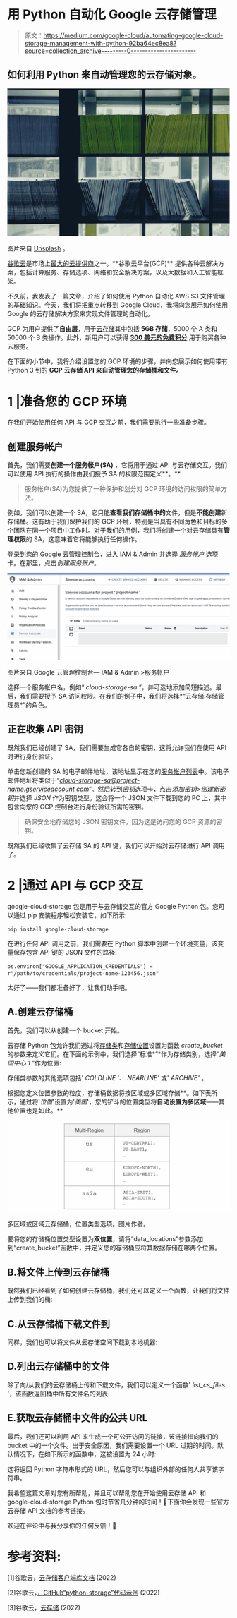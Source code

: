# 用 Python 自动化 Google 云存储管理

> 原文：<https://medium.com/google-cloud/automating-google-cloud-storage-management-with-python-92ba64ec8ea8?source=collection_archive---------0----------------------->

## 如何利用 Python 来自动管理您的云存储对象。

![](img/89fd494987d9c67f028f48fcf37d319f.png)

图片来自 [Unsplash](https://unsplash.com/photos/8EzNkvLQosk) 。

[谷歌云](https://cloud.google.com/)是市场上[最大的云提供商](https://www.statista.com/statistics/967365/worldwide-cloud-infrastructure-services-market-share-vendor/#:~:text=In%20the%20first%20quarter%20of,with%20eight%20percent%20market%20share.)之一。**谷歌云平台(GCP)** 提供各种云解决方案，包括计算服务、存储选项、网络和安全解决方案，以及大数据和人工智能框架。

不久前，我发表了一篇文章，介绍了如何使用 Python 自动化 AWS S3 文件管理的基础知识。今天，我们将把重点转移到 Google Cloud，我将向您展示如何使用 Google 的云存储解决方案来实现文件管理的自动化。

GCP 为用户提供了**自由层**，用于[云存储](https://cloud.google.com/free/docs/free-cloud-features#storage)其中包括 **5GB 存储**，5000 个 A 类和 50000 个 B 类操作。此外，新用户可以获得 [**300 美元的免费积分**](https://cloud.google.com/free) 用于购买各种云服务。

在下面的小节中，我将介绍设置您的 GCP 环境的步骤，并向您展示如何使用带有 Python 3 到的 **GCP 云存储 API 来自动管理您的存储桶和文件。**

# 1 |准备您的 GCP 环境

在我们开始使用任何 API 与 GCP 交互之前，我们需要执行一些准备步骤。

## 创建服务帐户

首先，我们需要**创建一个服务帐户(SA)** ，它将用于通过 API 与云存储交互。我们可以使用 API 执行的操作由我们授予 SA 的权限范围定义**。**

> 服务帐户(SA)为您提供了一种保护和划分对 GCP 环境的访问权限的简单方法。

例如，我们可以创建一个 SA，它只能**查看我们存储桶中的**文件，但是**不能创建**新存储桶。这有助于我们保护我们的 GCP 环境，特别是当具有不同角色和目标的多个团队在同一个项目中工作时。对于我们的用例，我们将创建一个对云存储具有**管理权限**的 SA，这意味着它将能够执行任何操作。

登录到您的 [Google 云管理控制台](https://console.cloud.google.com/)，进入 IAM & Admin 并选择 [*服务帐户*](https://console.cloud.google.com/iam-admin/serviceaccounts) 选项卡。在那里，点击*创建服务账户*。

![](img/c1f6fe0e8bb6c6ebb630601bfb158d40.png)

图片来自 Google 云管理控制台— IAM & Admin >服务帐户

选择一个服务帐户名，例如“ *cloud-storage-sa* ”，并可选地添加简短描述。最后，我们需要授予 SA 访问权限。在我们的例子中，我们将选择*“云存储:存储管理员*”的角色。

## 正在收集 API 密钥

既然我们已经创建了 SA，我们需要生成它各自的密钥，这将允许我们在使用 API 时进行身份验证。

单击您新创建的 SA 的电子邮件地址，该地址显示在您的[服务帐户列表](https://console.cloud.google.com/iam-admin/serviceaccounts)中。该电子邮件地址将类似于“*cloud-storage-sa@project-name.gserviceaccount.com*”。然后转到*密钥*选项卡，点击*添加密钥>创建新密钥*并选择 *JSON* 作为密钥类型。这会将一个 JSON 文件下载到您的 PC 上，其中包含向您的 GCP 控制台进行身份验证所需的密钥。

> 确保安全地存储您的 JSON 密钥文件，因为这是访问您的 GCP 资源的密钥。

既然我们已经收集了云存储 SA 的 API 键，我们可以开始对云存储进行 API 调用了。

# 2 |通过 API 与 GCP 交互

google-cloud-storage 包是用于与云存储交互的官方 Google Python 包。您可以通过 pip 安装程序轻松安装它，如下所示:

```
pip install google-cloud-storage
```

在进行任何 API 调用之前，我们需要在 Python 脚本中创建一个环境变量，该变量保存包含 API 键的 JSON 文件的路径:

```
os.environ["GOOGLE_APPLICATION_CREDENTIALS"] = r"/path/to/credentials/project-name-123456.json"
```

太好了——我们都准备好了，让我们动手吧。

## A.创建云存储桶

首先，我们可以从创建一个 bucket 开始。

云存储 Python 包允许我们通过将[存储类](https://cloud.google.com/storage/docs/storage-classes)和[存储位置](https://cloud.google.com/storage/docs/locations)设置为函数 *create_bucket* 的参数来定义它们。在下面的示例中，我们选择“标准*”*作为存储类别，选择“*美国中心 1* ”作为位置:

存储类参数的其他选项包括' *COLDLINE* '、 *NEARLINE'* 或' *ARCHIVE'* 。

根据您定义位置参数的粒度，存储桶数据将按区域或多区域存储**。如下表所示，通过将'*位置*'设置为'*美国*'，您的铲斗的位置类型将**自动设置为多区域**——其他位置也是如此。**

![](img/f3cd3a77429d1d8ddec7722ff8e9bf54.png)

多区域或区域云存储桶，位置类型选项。图片作者。

要将您的存储桶位置类型设置为**双位置**，请将“data_locations”参数添加到“create_bucket”函数中，并定义您的存储桶应将其数据存储在哪两个位置。

## B.将文件上传到云存储桶

既然我们已经看到了如何创建云存储桶，我们还可以定义一个函数，让我们将文件上传到我们的桶:

## C.从云存储桶下载文件到

同样，我们也可以将文件从云存储空间下载到本地机器:

## D.列出云存储桶中的文件

除了向/从我们的云存储桶上传和下载文件，我们可以定义一个函数' *list_cs_files* '，该函数返回桶中所有文件名的列表:

## E.获取云存储桶中文件的公共 URL

最后，我们还可以利用 API 来生成一个可公开访问的链接，该链接指向我们的 bucket 中的一个文件。出于安全原因，我们需要设置一个 URL 过期的时间。默认情况下，在如下所示的函数中，这被设置为 24 小时:

这将返回 Python 字符串形式的 URL，然后您可以与组织外部的任何人共享该字符串。

我希望这篇文章对您有所帮助，并且可以帮助您在开始使用云存储 API 和 google-cloud-storage Python 包时节省几分钟的时间！🎉下面你会发现一些官方云存储 API 文档的参考链接。

欢迎在评论中与我分享你的任何反馈！💬

# 参考资料:

[1]谷歌云，[云存储客户端库文档](https://cloud.google.com/storage/docs/reference/libraries#client-libraries-install-python) (2022)

[2]谷歌云，[，GitHub“python-storage”代码示例](https://github.com/googleapis/python-storage/tree/05e07f248fc010d7a1b24109025e9230cb2a7259/samples) (2022)

[3]谷歌云，[云存储](https://cloud.google.com/storage) (2022)
